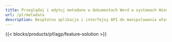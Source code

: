 ```yaml
---
title: Przeglądaj i edytuj metadane w dokumentach Word w systemach Windows, Linux i macOS 
url: /pl/metadata
description: Bezpłatna aplikacja i interfejsy API do manipulowania właściwościami dokumentów DOC, DOCX, DOCM, DOTX, DOT, RTF i ODT
---
```


{{< blocks/products/pf/agp/feature-solution >}} 

